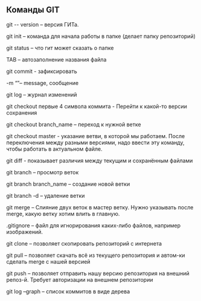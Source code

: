 ## Команды GIT

git -- version – версия ГИТа.

git init – команда для начала работы в папке (делает папку репозиторий)

git status – что гит может сказать о папке

TAB – автозаполнение названия файла

git commit - зафиксировать

-m “”– message, сообщение

git log – журнал изменений

git checkout первые 4 символа коммита - Перейти к какой-то версии сохранения

git checkout branch_name – переход к нужной ветке

git checkout master - указание ветви, в которой мы работаем. После переключения между разными версиями, надо ввести эту команду, чтобы работать в актуальном файле.

git diff - показывает различия между текущим и сохранённым файлами

git branch – просмотр веток

git branch branch_name – создание новой ветки

git branch -d – удаление ветки

git merge – Слияние двух веток в мастер ветку. Нужно указывать после merge, какую ветку хотим влить в главную.

.gitignore – файл для игнорирования каких-либо файлов, например изображений.

git clone – позволяет скопировать репозиторий с интернета

git pull – позволяет скачать всё из текущего репозитория и автом-ки сделать merge с нашей версией

git push – позволяет отправить нашу версию репозитория на внешний репоз-й. Требует авторизации на внешнем репозитории

git log –graph – список коммитов в виде дерева
